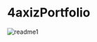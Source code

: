 # 4axizPortfolio

![readme1](https://github.com/Khairulhub/4axizPortfolio/assets/81640708/d6c389fb-2469-4b15-9810-d3dfab04ef59)
